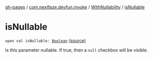 [gh-pages](../../index.md) / [com.nextfaze.devfun.invoke](../index.md) / [WithNullability](index.md) / [isNullable](./is-nullable.md)

# isNullable

`open val isNullable: `[`Boolean`](https://kotlinlang.org/api/latest/jvm/stdlib/kotlin/-boolean/index.html) [(source)](https://github.com/NextFaze/dev-fun/tree/master/devfun/src/main/java/com/nextfaze/devfun/invoke/View.kt#L76)

Is this parameter nullable. If true, then a `null` checkbox will be visible.

